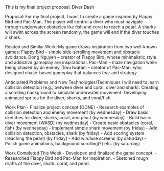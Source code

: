 This is my final project proposal: Diver Dash

Proposal:
    For my final project, I want to create a game inspired by Flappy Bird and Pac-Man.
    The player will control a diver who must navigate through underwater obstacles like fish and coral to reach a pearl. A sharks will swim across the screen randomly, the game will end if the diver touches a shark.

Related and Similar Work:
    My game draws inspiration from two well-known games:
    Flappy Bird – simple side-scrolling movement and obstacle avoidance.
        Dong Nguyen – creator of Flappy Bird, whose minimalistic style and addictive gameplay are inspirational.
    Pac-Man – maze navigation while being chased by an enemy.
        Toru Iwatani – creator of Pac-Man, who designed chase-based gameplay that balances fear and strategy.

Anticipated Problems and New Technologies/Techniques
    I will need to learn collision detection (e.g., between diver and coral, diver and shark).
    Creating a scrolling background to simulate underwater movement.
    Developing animated sprites for the diver, sharks, and coral/fish.

Work Plan 
    - Finalize project concept (DONE)
    - Research examples of collision detection and enemy movement (by wednesday)
    - Draw basic sketches for diver, sharks, coral, and pearl (by wednesday)
    - Build basic diver movement (WASD) (by wednesday)
    - Create basic obstacles (coral, fish) (by wednesday)
    - Implement simple shark movement (by friday)
    - Add collision detection, obstacles, shark (by friday)
    - Add scoring system (reaching the pearl) (by friday)
    - Add win/lose screens (by saturday)
    - Polish game animations, background scrolling(?) etc. (by saturday)

Work Completed This Week
    - Developed and finalized the game concept.
    - Researched Flappy Bird and Pac-Man for inspiration.
    - Sketched rough drafts of the diver, shark, coral, and pearl.